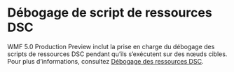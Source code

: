 # Débogage de script de ressources DSC
WMF 5.0 Production Preview inclut la prise en charge du débogage des scripts de ressources DSC pendant qu’ils s’exécutent sur des nœuds cibles. Pour plus d’informations, consultez [Débogage des ressources DSC](https://msdn.microsoft.com/powershell/dsc/debugresource).

<!--HONumber=Aug16_HO3-->


